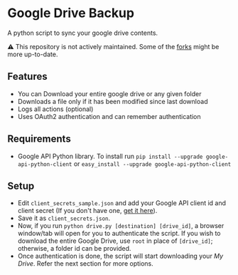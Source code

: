 Google Drive Backup
===================

A python script to sync your google drive contents.

:warning: This repository is not actively maintained. Some of the [forks](https://github.com/vikynandha/google-drive-backup/network) might be more up-to-date.

## Features
* You can Download your entire google drive or any given folder
* Downloads a file only if it has been modified since last download
* Logs all actions (optional)
* Uses OAuth2 authentication and can remember authentication

## Requirements
* Google API Python library. To install run
`pip install --upgrade google-api-python-client` or
`easy_install --upgrade google-api-python-client`

## Setup
* Edit `client_secrets_sample.json` and add your Google API client id and client secret (If you don't have one, [get it here](https://code.google.com/apis/console/)).
* Save it as `client_secrets.json`.
* Now, if you run `python drive.py [destination] [drive_id]`, a browser window/tab will open for you to authenticate the script. If you wish to download the entire Google Drive, use `root` in place of `[drive_id]`; otherwise, a folder id can be provided.
* Once authentication is done, the script will start downloading your *My Drive*. Refer the next section for more options.
